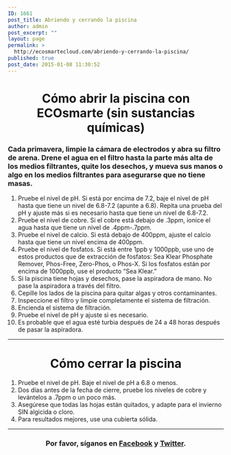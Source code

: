 ```yaml
---
ID: 1661
post_title: Abriendo y cerrando la piscina
author: admin
post_excerpt: ""
layout: page
permalink: >
  http://ecosmartecloud.com/abriendo-y-cerrando-la-piscina/
published: true
post_date: 2015-01-08 11:30:52
---
```


<h1 style="text-align: center">Cómo abrir la piscina con ECOsmarte (sin sustancias químicas)</h1>

<h3>Cada primavera, limpie la cámara de electrodos y abra su filtro de arena. Drene el agua en el filtro hasta la parte más alta de los medios filtrantes, quite los desechos, y mueva sus manos o algo en los medios filtrantes para asegurarse que no tiene masas.</h3>
<ol>
	<li>Pruebe el nivel de pH. Si está por encima de 7.2, baje el nivel de pH hasta que tiene un nivel de 6.8-7.2 (apunte a 6.8). Repita una prueba del pH y ajuste más si es necesario hasta que tiene un nivel de 6.8-7.2.</li>
	<li>Pruebe el nivel de cobre. Si el cobre está debajo de .3ppm, ionice el agua hasta que tiene un nivel de .4ppm-.7ppm.</li>
	<li>Pruebe el nivel de calcio. Si está debajo de 400ppm, ajuste el calcio hasta que tiene un nivel encima de 400ppm.</li>
	<li>Pruebe el nivel de fosfatos. Si está entre 1ppb y 1000ppb, use uno de estos productos que de extracción de fosfatos: Sea Klear Phosphate Remover, Phos-Free, Zero-Phos, o Phos-X. Si los fosfatos están por encima de 1000ppb, use el producto “Sea Klear.”</li>
	<li>Si la piscina tiene hojas y desechos, pase la aspiradora de mano. No pase la aspiradora a través del filtro.</li>
	<li>Cepille los lados de la piscina para quitar algas y otros contaminantes.</li>
	<li>Inspeccione el filtro y limpie completamente el sistema de filtración.</li>
	<li>Encienda el sistema de filtración.</li>
	<li>Pruebe el nivel de pH y ajuste si es necesario.</li>
	<li>Es probable que el agua esté turbia después de 24 a 48 horas después de pasar la aspiradora.</li>
</ol>


<hr />

<h1 style="text-align: center">Cómo cerrar la piscina</h1>

<ol>
	<li>Pruebe el nivel de pH. Baje el nivel de pH a 6.8 o menos.</li>
	<li>Dos días antes de la fecha de cierre, pruebe los niveles de cobre y levántelos a .7ppm o un poco más.</li>
	<li>Asegúrese que todas las hojas están quitados, y adapte para el invierno SIN algicida o cloro.</li>
	<li>Para resultados mejores, use una cubierta sólida.</li>
</ol>


<hr />

<h3 style="text-align: center">Por favor, síganos en <a href="http://www.facebook.com/pages/ECOsmarte/260208241509?fref=ts%20" target="_blank">Facebook</a> y <a href="https://twitter.com/Ecosmarte2" target="_blank">Twitter</a>.</h3>